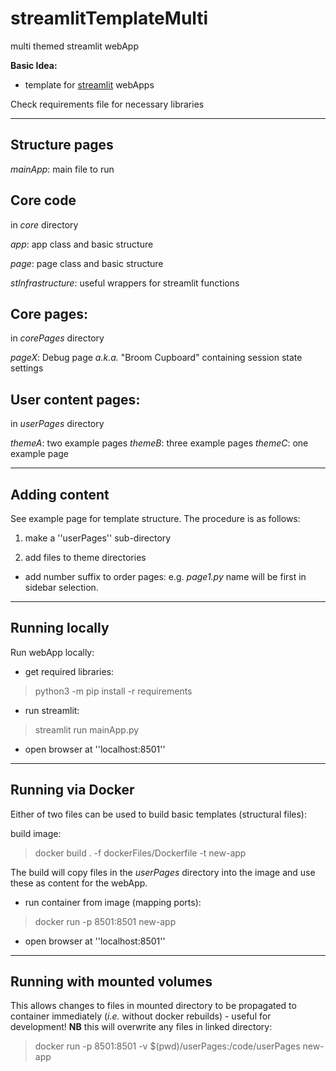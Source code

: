 # streamlitTemplateMulti
 multi themed streamlit webApp

 **Basic Idea:**
 * template for [streamlit](https://streamlit.io) webApps

 Check requirements file for necessary libraries

 ---

## Structure pages

*mainApp*: main file to run

## Core code
in *core* directory

*app*: app class and basic structure

*page*: page class and basic structure

*stInfrastructure*: useful wrappers for streamlit functions

## Core pages:
in *corePages* directory

*pageX*: Debug page _a.k.a._ "Broom Cupboard" containing session state settings

## User content pages:
in *userPages* directory

*themeA*: two example pages
*themeB*: three example pages
*themeC*: one example page

---

## Adding content

See example page for template structure.
The procedure is as follows:

1. make a ''userPages'' sub-directory

2. add files to theme directories
  * add number suffix to order pages: e.g. _page1.py_ name will be first in sidebar selection.

---

## Running locally

Run webApp locally:

* get required libraries:
> python3 -m pip install -r requirements

* run streamlit:
> streamlit run mainApp.py

* open browser at ''localhost:8501''

---

## Running via Docker

Either of two files can be used to build basic templates (structural files):

build image:

> docker build . -f dockerFiles/Dockerfile -t new-app

The build will copy files in the _userPages_ directory into the image and use these as content for the webApp.

* run container from image (mapping ports):

> docker run -p 8501:8501 new-app

* open browser at ''localhost:8501''

---

## Running with mounted volumes

This allows changes to files in mounted directory to be propagated to container immediately (*i.e.* without docker rebuilds) - useful for development!
**NB** this will overwrite any files in linked directory:

> docker run -p 8501:8501 -v $(pwd)/userPages:/code/userPages new-app
